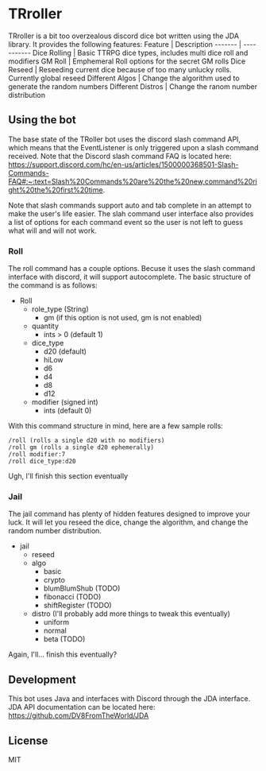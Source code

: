 # TRroller
TRroller is a bit too overzealous discord dice bot written using the JDA library.  It provides the following features:
Feature 			| Description
------- 			| -----------
Dice Rolling		| Basic TTRPG dice types, includes multi dice roll and modifiers
GM Roll				| Emphemeral Roll options for the secret GM rolls
Dice Reseed			| Reseeding current dice because of too many unlucky rolls.  Currently global reseed
Different Algos		| Change the algorithm used to generate the random numbers
Different Distros	| Change the ranom number distribution

## Using the bot
The base state of the TRoller bot uses the discord slash command API, which means that the EventListener is only triggered upon a slash command received.  Note that the Discord slash command FAQ is located here:
https://support.discord.com/hc/en-us/articles/1500000368501-Slash-Commands-FAQ#:~:text=Slash%20Commands%20are%20the%20new,command%20right%20the%20first%20time.

Note that slash commands support auto and tab complete in an attempt to make the user's life easier.  The slah command user interface also provides a list of options for each command event so the user is not left to guess what will and will not work.  

### Roll
The roll command has a couple options.  Becuse it uses the slash command interface with discord, it will support autocomplete.  The basic structure of the command is as follows:
* Roll
	* role_type (String)
		* gm (if this option is not used, gm is not enabled)
	* quantity
		* ints > 0 (default 1)
	* dice_type
		* d20 (default)
		* hiLow
		* d6 
		* d4 
		* d8 
		* d12 
	* modifier (signed int)
		* ints (default 0)
		
With this command structure in mind, here are a few sample rolls:

	/roll (rolls a single d20 with no modifiers)
	/roll gm (rolls a single d20 ephemerally)
	/roll modifier:7
	/roll dice_type:d20

Ugh, I'll finish this section eventually

### Jail
The jail command has plenty of hidden features designed to improve your luck.  It will let you reseed the dice, change the algorithm, and change the random number distribution.  
* jail
	* reseed 
	* algo
		* basic
		* crypto
		* blumBlumShub (TODO)
		* fibonacci (TODO)
		* shiftRegister (TODO)
	* distro (I'll probably add more things to tweak this eventually)
		* uniform
		* normal
		* beta (TODO)
		
Again, I'll... finish this eventually?

## Development
This bot uses Java and interfaces with Discord through the JDA interface.  JDA API documentation can be located here:
https://github.com/DV8FromTheWorld/JDA

## License 
MIT 
	
